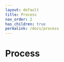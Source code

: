 ```yaml
---
layout: default
title: Process
nav_order: 2
has_children: true
permalink: /docs/process
---
```


# Process